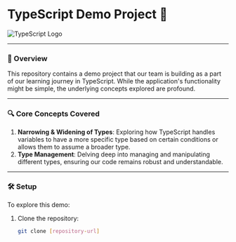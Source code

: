 # TypeScript Demo Project 🚀

![TypeScript Logo](https://raw.githubusercontent.com/remojansen/logo.ts/master/ts.jpg)

---

### 📜 Overview

This repository contains a demo project that our team is building as a part of our learning journey in TypeScript. While the application's functionality might be simple, the underlying concepts explored are profound.

---

### 🔍 Core Concepts Covered

1. **Narrowing & Widening of Types**: Exploring how TypeScript handles variables to have a more specific type based on certain conditions or allows them to assume a broader type.
2. **Type Management**: Delving deep into managing and manipulating different types, ensuring our code remains robust and understandable.

---

### 🛠 Setup

To explore this demo:

1. Clone the repository:
   ```bash
   git clone [repository-url]
